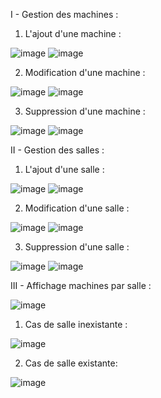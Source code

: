I - Gestion des machines : 
1) L'ajout d'une machine :

![image](https://github.com/soulohabdellah/gestion-salles-machines/assets/95103495/c427fb07-951c-4b45-a846-ef8e8e2b9f62)
![image](https://github.com/soulohabdellah/gestion-salles-machines/assets/95103495/a222189b-26e3-4c52-a2b9-dce52ce57811)

2) Modification d'une machine :

![image](https://github.com/soulohabdellah/gestion-salles-machines/assets/95103495/0323bcac-693f-47d0-97dd-f61866cf4164)
![image](https://github.com/soulohabdellah/gestion-salles-machines/assets/95103495/4b2e7660-007c-4a00-8772-f5e58f80eca3)

3) Suppression d'une machine :
   
![image](https://github.com/soulohabdellah/gestion-salles-machines/assets/95103495/ae75aea0-09e5-4ba5-ae5e-7be4a34deec0)
![image](https://github.com/soulohabdellah/gestion-salles-machines/assets/95103495/dc3a3624-dc43-46f3-9e49-1f0940af6a2d)

II - Gestion des salles : 

1) L'ajout d'une salle :

![image](https://github.com/soulohabdellah/gestion-salles-machines/assets/95103495/0d22aea7-cb43-42df-852c-432b55307f6d)
![image](https://github.com/soulohabdellah/gestion-salles-machines/assets/95103495/7d846a32-4aaf-44cb-ad2f-0bce5ea335f8)

2) Modification d'une salle :

![image](https://github.com/soulohabdellah/gestion-salles-machines/assets/95103495/6946d181-e642-469e-81ab-456021d8cef2)
![image](https://github.com/soulohabdellah/gestion-salles-machines/assets/95103495/9ede4b42-c560-45d4-a3cb-e346c1cccf40)

3) Suppression d'une salle :

![image](https://github.com/soulohabdellah/gestion-salles-machines/assets/95103495/9d390fb9-b943-41da-8004-e1f67add9698)
![image](https://github.com/soulohabdellah/gestion-salles-machines/assets/95103495/d3c50dcd-c40f-4349-8817-564c3840c2f1)

III - Affichage machines par salle :

![image](https://github.com/soulohabdellah/gestion-salles-machines/assets/95103495/23f49662-87d6-4c8a-85ec-29c85b51454c)

1) Cas de salle inexistante :
   
![image](https://github.com/soulohabdellah/gestion-salles-machines/assets/95103495/db11e583-d468-4fdd-a009-f4c07794af50)

2) Cas de salle existante:

![image](https://github.com/soulohabdellah/gestion-salles-machines/assets/95103495/cc87e91b-6734-4b0e-8811-cbb30b2f27b0)
